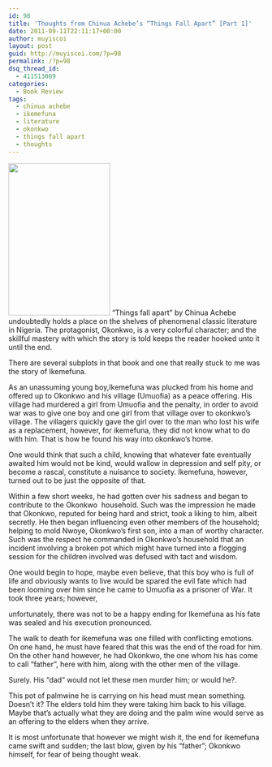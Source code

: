 ```yaml
---
id: 98
title: 'Thoughts from Chinua Achebe’s “Things Fall Apart” [Part 1]'
date: 2011-09-11T22:11:17+00:00
author: muyiscoi
layout: post
guid: http://muyiscoi.com/?p=98
permalink: /?p=98
dsq_thread_id:
  - 411513089
categories:
  - Book Review
tags:
  - chinua achebe
  - ikemefuna
  - literature
  - okonkwo
  - things fall apart
  - thoughts
---
```

[<img class="size-medium wp-image-99 alignright" title="ThingsFallApart" src="https://muyiscoi.com/blog/wp-content/uploads/2011/09/ThingsFallApart1-200x300.jpg" alt="" width="200" height="300" />](https://muyiscoi.com/blog/wp-content/uploads/2011/09/ThingsFallApart1.jpg) “Things fall apart” by Chinua Achebe undoubtedly holds a place on the shelves of phenomenal classic literature in Nigeria. The protagonist, Okonkwo, is a very colorful character; and the skillful mastery with which the story is told keeps the reader hooked unto it until the end.
  
There are several subplots in that book and one that really stuck to me was the story of Ikemefuna.

As an unassuming young boy,Ikemefuna was plucked from his home and offered up to Okonkwo and his village (Umuofia) as a peace offering. His village had murdered a girl from Umuofia and the penalty, in order to avoid war was to give one boy and one girl from that village over to okonkwo’s village. The villagers quickly gave the girl over to the man who lost his wife as a replacement, however, for ikemefuna, they did not know what to do with him. That is how he found his way into okonkwo’s home.

One would think that such a child, knowing that whatever fate eventually awaited him would not be kind, would wallow in depression and self pity, or become a rascal, constitute a nuisance to society. Ikemefuna, however, turned out to be just the opposite of that.

Within a few short weeks, he had gotten over his sadness and began to contribute to the Okonkwo  household. Such was the impression he made that Okonkwo, reputed for being hard and strict, took a liking to him, albeit secretly. He then began influencing even other members of the household; helping to mold Nwoye, Okonkwo’s first son, into a man of worthy character. Such was the respect he commanded in Okonkwo’s household that an incident involving a broken pot which might have turned into a flogging session for the children involved was defused with tact and wisdom.

One would begin to hope, maybe even believe, that this boy who is full of life and obviously wants to live would be spared the evil fate which had been looming over him since he came to Umuofia as a prisoner of War. It took three years; however,
  
unfortunately, there was not to be a happy ending for Ikemefuna as his fate was sealed and his execution pronounced.

The walk to death for ikemefuna was one filled with conflicting emotions. On one hand, he must have feared that this was the end of the road for him. On the other hand however, he had Okonkwo, the one whom his has come to call “father”, here with him, along with the other men of the village.

Surely. His “dad” would not let these men murder him; or would he?.

This pot of palmwine he is carrying on his head must mean something. Doesn’t it? The elders told him they were taking him back to his village. Maybe that’s actually what they are doing and the palm wine would serve as an offering to the elders when they arrive.

It is most unfortunate that however we might wish it, the end for ikemefuna came swift and sudden; the last blow, given by his “father”; Okonkwo himself, for fear of being thought weak.